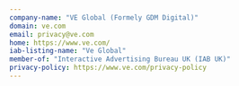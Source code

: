 ```yaml
---
company-name: "VE Global (Formely GDM Digital)"
domain: ve.com
email: privacy@ve.com
home: https://www.ve.com/
iab-listing-name: "Ve Global"
member-of: "Interactive Advertising Bureau UK (IAB UK)"
privacy-policy: https://www.ve.com/privacy-policy
---
```




